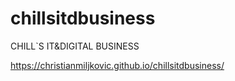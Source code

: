 # chillsitdbusiness
CHILL`S IT&amp;DIGITAL BUSINESS

https://christianmiljkovic.github.io/chillsitdbusiness/
